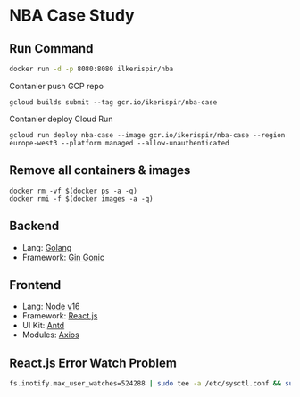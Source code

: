 # NBA Case Study

## Run Command

```bash
docker run -d -p 8080:8080 ilkerispir/nba
```

Contanier push GCP repo 
```
gcloud builds submit --tag gcr.io/ikerispir/nba-case
```

Contanier deploy Cloud Run 
```
gcloud run deploy nba-case --image gcr.io/ikerispir/nba-case --region europe-west3 --platform managed --allow-unauthenticated
```

## Remove all containers & images
```
docker rm -vf $(docker ps -a -q)
docker rmi -f $(docker images -a -q)
```

## Backend

* Lang: [Golang](https://golang.org/)
* Framework: [Gin Gonic](https://gin-gonic.com/)

## Frontend

* Lang: [Node v16](https://nodejs.org/en/)
* Framework: [React.js](https://reactjs.org/)
* UI Kit: [Antd](https://ant.design/)
* Modules: [Axios](https://www.npmjs.com/package/axios)


## React.js Error Watch Problem
```bash
fs.inotify.max_user_watches=524288 | sudo tee -a /etc/sysctl.conf && sudo sysctl -p
```